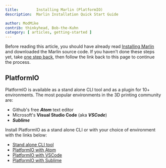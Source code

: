 ```yaml
---
title:        Installing Marlin (PlatformIO)
description:  Marlin Installation Quick Start Guide

author: ModMike
contrib: thinkyhead, Bob-the-Kuhn
category: [ articles, getting-started ]
---
```


Before reading this article, you should have already read [Installing Marlin](install.html) and downloaded the Marlin source code. If you haven't done these steps yet, take [one step back](install.html), then follow the link back to this page to continue the process.

## PlatformIO

PlatformIO is available as a stand alone CLI tool and as a plugin for 10+ environments. The most popular environments in the 3D printing community are:
- Github's free ***Atom*** text editor
- Microsoft's **Visual Studio Code** (aka ***VSCode***)
- ***Sublime***

Install PlatformIO as a stand alone CLI or with your choice of environment with the links below:
- [Stand alone CLI tool](install_platformio_cli.html)
- [PlatformIO with Atom](install_platformio_atom.html)
- [PlatformIO with VSCode](install_platformio_vscode.html)
- [PlatformIO with Sublime](install_platformio_sublime.html)